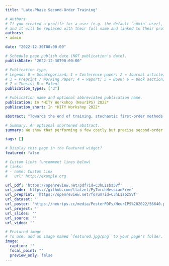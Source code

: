 ```yaml
---
title: "Late-Phase Second-Order Training"

# Authors
# If you created a profile for a user (e.g. the default `admin` user), write the username (folder name) here 
# and it will be replaced with their full name and linked to their profile.
authors:
- admin

date: "2022-12-30T00:00:00"

# Schedule page publish date (NOT publication's date).
publishDate: "2022-12-30T00:00:00"

# Publication type.
# Legend: 0 = Uncategorized; 1 = Conference paper; 2 = Journal article;
# 3 = Preprint / Working Paper; 4 = Report; 5 = Book; 6 = Book section;
# 7 = Thesis; 8 = Patent
publication_types: ["3"]

# Publication name and optional abbreviated publication name.
publication: In *HITY Workshop (NeurIPS) 2022*
publication_short: In *HITY Workshop 2022*

abstract: "Towards the end of training, stochastic first-order methods such as SGD and Adam go into diffusion and no longer make significant progress. In contrast, Newton-type methods are highly efficient close to the optimum, in the deterministic case. Therefore, these methods might turn out to be a particularly efficient tool for the final phase of training in the stochastic deep learning context as well. In our work, we study this idea by conducting an empirical comparison of a second-order Hessian-free optimizer and different first-order strategies with learning rate decays for late-phase training. We show that performing a few costly but precise second-order steps can outperform first-order alternatives in wall-clock runtime."

# Summary. An optional shortened abstract.
summary: We show that performing a few costly but precise second-order steps can outperform first-order alternatives in wall-clock runtime.

tags: []

# Display this page in the Featured widget?
featured: false

# Custom links (uncomment lines below)
# links:
# - name: Custom Link
#   url: http://example.org

url_pdf: 'https://openreview.net/pdf?id=C3hL1sbz5Vf'
url_code: 'https://github.com/ltatzel/PyTorchHessianFree'
url_preprint: 'https://openreview.net/forum?id=C3hL1sbz5Vf'
url_dataset: ''
url_poster: 'https://neurips.cc/media/PosterPDFs/NeurIPS%202022/56640.png?t=1668154807.7827299'
url_project: ''
url_slides: ''
url_source: ''
url_video: ''

# Featured image
# To use, add an image named `featured.jpg/png` to your page's folder. 
image:
  caption: ''
  focal_point: ""
  preview_only: false
---
```

